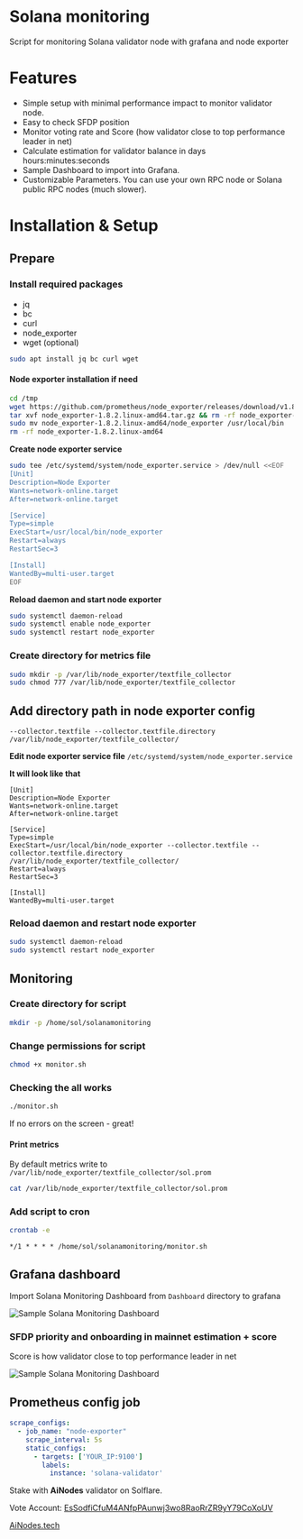 # Solana monitoring
Script for monitoring Solana validator node with grafana and node exporter

# Features
* Simple setup with minimal performance impact to monitor validator node.
* Easy to check SFDP position
* Monitor voting rate and Score (how validator close to top performance leader in net)
* Calculate estimation for validator balance in days hours:minutes:seconds 
* Sample Dashboard to import into Grafana.
* Customizable Parameters. You can use your own RPC node or Solana public RPC nodes (much slower).


# Installation & Setup
## Prepare

### Install required packages
- jq
- bc
- curl
- node_exporter
- wget (optional)

```bash
sudo apt install jq bc curl wget
```

#### Node exporter installation if need
```bash
cd /tmp
wget https://github.com/prometheus/node_exporter/releases/download/v1.8.2/node_exporter-1.8.2.linux-amd64.tar.gz
tar xvf node_exporter-1.8.2.linux-amd64.tar.gz && rm -rf node_exporter-1.8.2.linux-amd64.tar.gz
sudo mv node_exporter-1.8.2.linux-amd64/node_exporter /usr/local/bin
rm -rf node_exporter-1.8.2.linux-amd64
```

**Create node exporter service**

```bash
sudo tee /etc/systemd/system/node_exporter.service > /dev/null <<EOF
[Unit]
Description=Node Exporter
Wants=network-online.target
After=network-online.target

[Service]
Type=simple
ExecStart=/usr/local/bin/node_exporter
Restart=always
RestartSec=3

[Install]
WantedBy=multi-user.target
EOF
```

**Reload daemon and start node exporter**

```bash
sudo systemctl daemon-reload
sudo systemctl enable node_exporter
sudo systemctl restart node_exporter
```


### Create directory for metrics file

```bash
sudo mkdir -p /var/lib/node_exporter/textfile_collector
sudo chmod 777 /var/lib/node_exporter/textfile_collector
```

## Add directory path in node exporter config

`--collector.textfile --collector.textfile.directory /var/lib/node_exporter/textfile_collector/`


**Edit node exporter service file**
`/etc/systemd/system/node_exporter.service`

**It will look like that** 
```text
[Unit]
Description=Node Exporter
Wants=network-online.target
After=network-online.target

[Service]
Type=simple
ExecStart=/usr/local/bin/node_exporter --collector.textfile --collector.textfile.directory /var/lib/node_exporter/textfile_collector/
Restart=always
RestartSec=3

[Install]
WantedBy=multi-user.target
```

### Reload daemon and restart node exporter

```bash
sudo systemctl daemon-reload
sudo systemctl restart node_exporter
```


## Monitoring

### Create directory for script
```bash
mkdir -p /home/sol/solanamonitoring
```

### Change permissions for script
```bash
chmod +x monitor.sh
```

### Checking the all works
```bash
./monitor.sh
```
If no errors on the screen - great! 

#### Print metrics 
By default metrics write to `/var/lib/node_exporter/textfile_collector/sol.prom`
```bash
cat /var/lib/node_exporter/textfile_collector/sol.prom
```

### Add script to cron

```bash
crontab -e
```

```text
*/1 * * * * /home/sol/solanamonitoring/monitor.sh
```

## Grafana dashboard

Import Solana Monitoring Dashboard from `Dashboard` directory to grafana

![Sample Solana Monitoring Dashboard](https://i.imgur.com/4SJ2uSH.png)


### SFDP priority and onboarding in mainnet estimation + score
Score is how validator close to top performance leader in net

![Sample Solana Monitoring Dashboard](https://i.imgur.com/DUdj9cJ.png)



## Prometheus config job
```yaml
scrape_configs:
  - job_name: "node-exporter"
    scrape_interval: 5s
    static_configs:
      - targets: ['YOUR_IP:9100']
        labels:
          instance: 'solana-validator'
```




Stake with **AiNodes** validator on Solflare.

Vote Account: [EsSodfiCfuM4ANfpPAunwj3wo8RaoRrZR9yY79CoXoUV](https://solanabeach.io/validator/EsSodfiCfuM4ANfpPAunwj3wo8RaoRrZR9yY79CoXoUV)

[AiNodes.tech](https://ainodes.tech)
